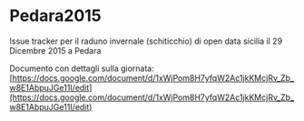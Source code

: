 # Pedara2015
Issue tracker per il raduno invernale (schiticchio) di open data sicilia il 29 Dicembre 2015 a Pedara

Documento con dettagli sulla giornata: [https://docs.google.com/document/d/1xWjPom8H7yfqW2Ac1jkKMcjRv_Zb_w8E1AbpuJGe11I/edit](https://docs.google.com/document/d/1xWjPom8H7yfqW2Ac1jkKMcjRv_Zb_w8E1AbpuJGe11I/edit)
